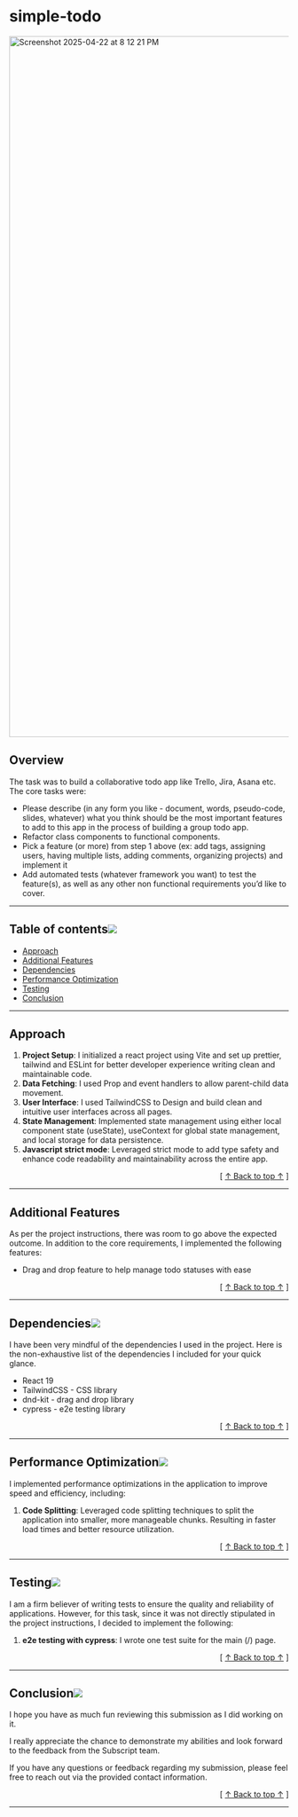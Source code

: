 # simple-todo
<img width="1264" alt="Screenshot 2025-04-22 at 8 12 21 PM" src="https://github.com/user-attachments/assets/2b108c21-d0f5-4e99-9adc-eee979806d39" />

## Overview

The task was to build a collaborative todo app like Trello, Jira, Asana etc. The core tasks were:

- Please describe (in any form you like - document, words, pseudo-code, slides, whatever) what you think should be the most important features to add to this app in the process of building a group todo app.
- Refactor class components to functional components.
- Pick a feature (or more) from step 1 above (ex: add tags, assigning users, having multiple lists, adding comments, organizing projects) and implement it
- Add automated tests (whatever framework you want) to test the feature(s), as well as any other non functional requirements you’d like to cover.

---

## Table of contents[![](/public/pin.svg)](#table-of-contents)

- [Approach](#approach)
- [Additional Features](#additional-features)
- [Dependencies](#dependencies)
- [Performance Optimization](#performance-optimization)
- [Testing](#testing)
- [Conclusion](#conclusion)

---

## Approach

1. **Project Setup**: I initialized a react project using Vite and set up prettier, tailwind and ESLint for better developer experience writing clean and maintainable code.
2. **Data Fetching**: I used Prop and event handlers to allow parent-child data movement.
3. **User Interface**: I used TailwindCSS to Design and build clean and intuitive user interfaces across all pages.
4. **State Management**: Implemented state management using either local component state (useState), useContext for global state management, and local storage for data persistence.
5. **Javascript strict mode**: Leveraged strict mode to add type safety and enhance code readability and maintainability across the entire app.

<div align="right">[ <a href="#table-of-contents">↑ Back to top ↑</a> ]</div>

---

## Additional Features

As per the project instructions, there was room to go above the expected outcome. In addition to the core requirements, I implemented the following features:

- Drag and drop feature to help manage todo statuses with ease


<div align="right">[ <a href="#table-of-contents">↑ Back to top ↑</a> ]</div>

---

## Dependencies[![](/public/pin.svg)](#dependencies)

I have been very mindful of the dependencies I used in the project. Here is the non-exhaustive list of the dependencies I included for your quick glance.

- React 19
- TailwindCSS - CSS library
- dnd-kit - drag and drop library
- cypress - e2e testing library

<div align="right">[ <a href="#table-of-contents">↑ Back to top ↑</a> ]</div>

---

## Performance Optimization[![](/public/pin.svg)](#performance-optimization)

I implemented performance optimizations in the application to improve speed and efficiency, including:

1. **Code Splitting**: Leveraged code splitting techniques to split the application into smaller, more manageable chunks. Resulting in faster load times and better resource utilization.

<div align="right">[ <a href="#table-of-contents">↑ Back to top ↑</a> ]</div>

---

## Testing[![](/public/pin.svg)](#testing)

I am a firm believer of writing tests to ensure the quality and reliability of applications. However, for this task, since it was not directly stipulated in the project instructions, I decided to implement the following:

1. **e2e testing with cypress**: I wrote one test suite for the main (/) page.

<div align="right">[ <a href="#table-of-contents">↑ Back to top ↑</a> ]</div>


---

## Conclusion[![](/public/pin.svg)](#screenshots)

I hope you have as much fun reviewing this submission as I did working on it.

I really appreciate the chance to demonstrate my abilities and look forward to the feedback from the Subscript team.

If you have any questions or feedback regarding my submission, please feel free to reach out via the provided contact information.

<div align="right">[ <a href="#table-of-contents">↑ Back to top ↑</a> ]</div>

---
